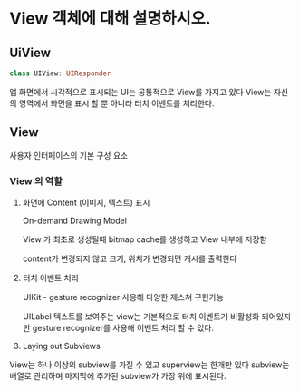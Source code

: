 # View 객체에 대해 설명하시오.



## UiView

```swift
class UIView: UIResponder
```

앱 화면에서 시각적으로 표시되는 UI는 공통적으로 View를 가지고 있다 View는 자신의 영역에서 화면을 표시 할 뿐 아니라 터치 이벤트를 처리한다.

## View

사용자 인터페이스의 기본 구성 요소

### View 의 역할

1. 화면에 Content (이미지, 텍스트) 표시

   On-demand Drawing Model

   View 가 최초로 생성될때 bitmap cache를 생성하고 View 내부에 저장함

   content가 변경되지 않고 크기, 위치가 변경되면 캐시를 출력한다

2. 터치 이벤트 처리

   UIKit - gesture recognizer 사용해 다양한 제스쳐 구현가능

   UILabel 텍스트를 보여주는 view는 기본적으로 터치 이벤트가 비활성화 되어있지만 gesture recognizer를 사용해 이벤트 처리 할 수 있다.

3. Laying out Subviews

View는 하나 이상의 subview를 가질 수 있고 superview는 한개만 있다 subview는 배열로 관리하며 마지막에 추가된 subview가 가장 위에 표시된다.

